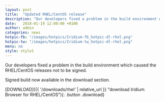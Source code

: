 ```yaml
---
layout: post
title:  "Updated RHEL/CentOS release"
description: "Our developers fixed a problem in the build environment which caused the RHEL/CentOS releases not to be signed."
date:   2018-01-19 12:00:00 +0100
author:	admin
categories: news
hotpic-fb: "/images/hotpics/Iridium-fb_hotpic-dl-rhel.png"
hotpic-tw: "/images/hotpics/Iridium-tw_hotpic-dl-rhel.png"
menu: no
style: style1
---
```


Our developers fixed a problem in the build environment which caused the RHEL/CentOS releases not to be signed.   
      
Signed build now available in the download section.    
     
[DOWNLOAD]({{ '/downloads/rhel' | relative_url }} "download Iridium Browser for RHEL/CentOS"){: .button .download}     
